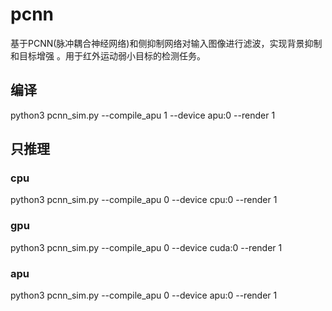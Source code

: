 # pcnn
基于PCNN(脉冲耦合神经网络)和侧抑制网络对输入图像进行滤波，实现背景抑制和目标增强 。用于红外运动弱小目标的检测任务。

## 编译 
python3 pcnn_sim.py --compile_apu 1 --device apu:0  --render 1

## 只推理

### cpu
python3 pcnn_sim.py --compile_apu 0 --device cpu:0  --render 1

### gpu
python3 pcnn_sim.py --compile_apu 0 --device cuda:0  --render 1

### apu
python3 pcnn_sim.py --compile_apu 0 --device apu:0  --render 1